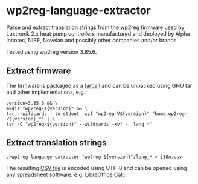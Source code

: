 # wp2reg-language-extractor

Parse and extract translation strings from the wp2reg firmware used by
Luxtronik 2.x heat pump controllers manufactured and deployed by Alpha
Innotec, NIBE, Novelan and possibly other companies and/or brands.

Tested using wp2reg version 3.85.6.


## Extract firmware

The firmware is packaged as a [tarball][tar] and can be unpacked using GNU tar
and other implementations, e.g.:

```
version=3.85.6 && \
mkdir "wp2reg-${version}" && \
tar --wildcards --to-stdout -xzf "wp2reg-V${version}" "home.wp2reg-V${version}_*" | \
tar -C "wp2reg-${version}" --wildcards -xvf - 'lang_*'
```


## Extract translation strings

```
./wp2reg-language-extractor "wp2reg-${version}"/lang_* > i18n.csv
```

The resulting [CSV file][csv] is encoded using UTF-8 and can be opened using
any spreadsheet software, e.g. [LibreOffice Calc][libreoffice].

[csv]: https://en.wikipedia.org/wiki/Comma-separated_values
[tar]: https://en.wikipedia.org/wiki/Tar_(computing)
[libreoffice]: https://www.libreoffice.org/
